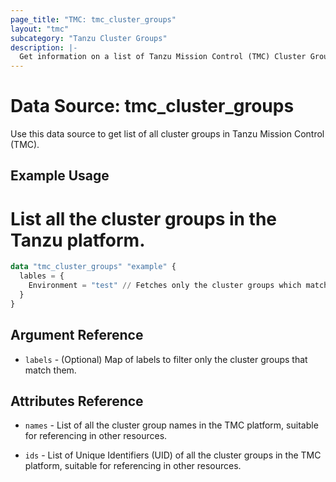```yaml
---
page_title: "TMC: tmc_cluster_groups"
layout: "tmc"
subcategory: "Tanzu Cluster Groups"
description: |-
  Get information on a list of Tanzu Mission Control (TMC) Cluster Groups.
---
```


# Data Source: tmc_cluster_groups

Use this data source to get list of all cluster groups in Tanzu Mission Control (TMC).

## Example Usage
# List all the cluster groups in the Tanzu platform.
```terraform
data "tmc_cluster_groups" "example" {
  lables = {
    Environment = "test" // Fetches only the cluster groups which match the labels
  }
}
```

## Argument Reference

* `labels` - (Optional) Map of labels to filter only the cluster groups that match them.


## Attributes Reference

* `names` - List of all the cluster group names in the TMC platform, suitable for referencing in other resources.

* `ids` - List of Unique Identifiers (UID) of all the cluster groups in the TMC platform, suitable for referencing in other resources.